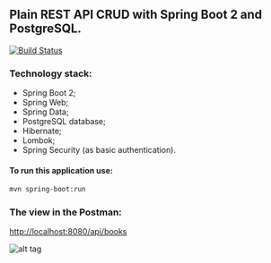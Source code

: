 ## Plain REST API CRUD with Spring Boot 2 and PostgreSQL.

[![Build Status](https://travis-ci.org/OKaluzny/spring-boot-rest-api-postgresql.svg?branch=master)](https://travis-ci.org/OKaluzny/spring-boot-rest-api-postgresql)

### Technology stack:

* Spring Boot 2;
* Spring Web;
* Spring Data;
* PostgreSQL database;
* Hibernate;
* Lombok;
* Spring Security (as basic authentication).

#### To run this application use:

```bash
mvn spring-boot:run
```

### The view in the Postman: 
[http://localhost:8080/api/books](http://localhost:8080/api/books)

![alt tag]()
